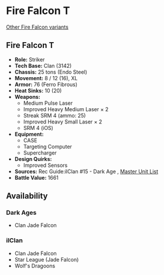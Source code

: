 # Fire Falcon T 

[Other Fire Falcon variants](../fire_falcon.md) 

## Fire Falcon T 

- **Role:** Striker 
- **Tech Base:** Clan (3142) 
- **Chassis:** 25 tons (Endo Steel) 
- **Movement:** 8 / 12 (16), XL 
- **Armor:** 76 (Ferro Fibrous) 
- **Heat Sinks:** 10 (20) 
- **Weapons:** 
  - Medium Pulse Laser 
  - Improved Heavy Medium Laser × 2 
  - Streak SRM 4 (ammo: 25) 
  - Improved Heavy Small Laser × 2 
  - SRM 4 (iOS) 
- **Equipment:** 
  - CASE 
  - Targeting Computer 
  - Supercharger 
- **Design Quirks:** 
  - Improved Sensors 
- **Sources:** Rec Guide:ilClan #15 - Dark Age , [Master Unit List](http://masterunitlist.info/Unit/Details/8179) 
- **Battle Value:** 1661 

## Availability 

### Dark Ages 

- Clan Jade Falcon 

### ilClan 

- Clan Jade Falcon 
- Star League (Jade Falcon) 
- Wolf's Dragoons 

